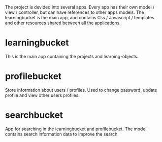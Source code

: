 The project is devided into several apps.
Every app has their own model / view / controller, but can have
references to other apps models. 
The learningbucket is the main app, and contains Css / Javascript / templates
and other resources shared between all the applications. 

# learningbucket
This is the main app containing the projects and learning-objects. 


# profilebucket 
Store information about users / profiles. 
Used to change password, update profile and view other users profiles.

# searchbucket
App for searching in the learningbucket and profilebucket. 
The model contains search information data to improve the search. 
